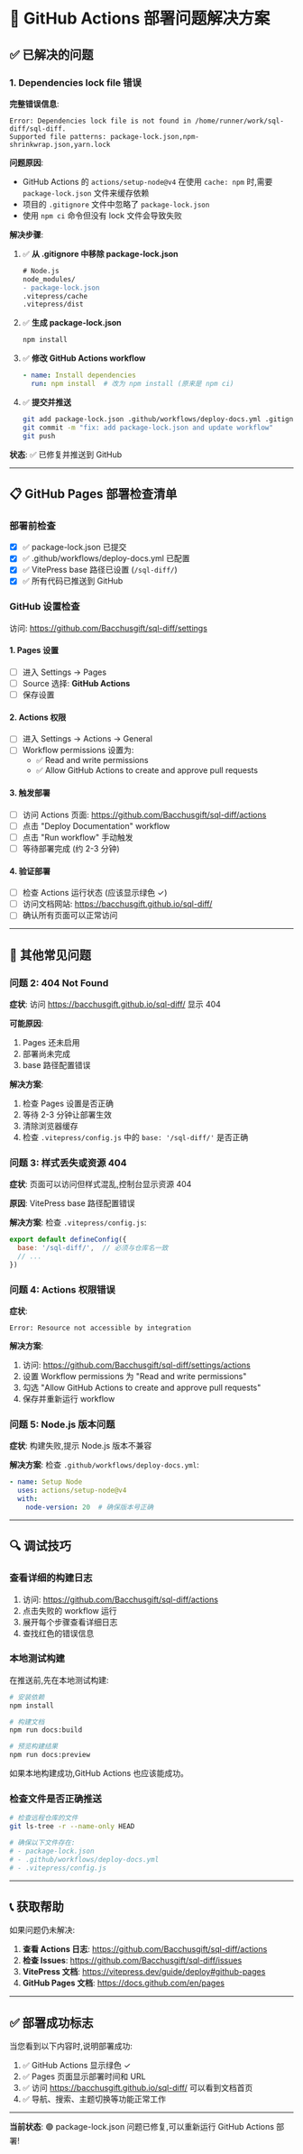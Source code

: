 # 🔧 GitHub Actions 部署问题解决方案

## ✅ 已解决的问题

### 1. Dependencies lock file 错误

**完整错误信息**:
```
Error: Dependencies lock file is not found in /home/runner/work/sql-diff/sql-diff. 
Supported file patterns: package-lock.json,npm-shrinkwrap.json,yarn.lock
```

**问题原因**:
- GitHub Actions 的 `actions/setup-node@v4` 在使用 `cache: npm` 时,需要 `package-lock.json` 文件来缓存依赖
- 项目的 `.gitignore` 文件中忽略了 `package-lock.json`
- 使用 `npm ci` 命令但没有 lock 文件会导致失败

**解决步骤**:

1. ✅ **从 .gitignore 中移除 package-lock.json**
   ```diff
   # Node.js
   node_modules/
   - package-lock.json
   .vitepress/cache
   .vitepress/dist
   ```

2. ✅ **生成 package-lock.json**
   ```bash
   npm install
   ```

3. ✅ **修改 GitHub Actions workflow**
   ```yaml
   - name: Install dependencies
     run: npm install  # 改为 npm install (原来是 npm ci)
   ```

4. ✅ **提交并推送**
   ```bash
   git add package-lock.json .github/workflows/deploy-docs.yml .gitignore
   git commit -m "fix: add package-lock.json and update workflow"
   git push
   ```

**状态**: ✅ 已修复并推送到 GitHub

---

## 📋 GitHub Pages 部署检查清单

### 部署前检查

- [x] ✅ package-lock.json 已提交
- [x] ✅ .github/workflows/deploy-docs.yml 已配置
- [x] ✅ VitePress base 路径已设置 (`/sql-diff/`)
- [x] ✅ 所有代码已推送到 GitHub

### GitHub 设置检查

访问: https://github.com/Bacchusgift/sql-diff/settings

#### 1. Pages 设置
- [ ] 进入 Settings → Pages
- [ ] Source 选择: **GitHub Actions**
- [ ] 保存设置

#### 2. Actions 权限
- [ ] 进入 Settings → Actions → General
- [ ] Workflow permissions 设置为:
  - ✅ Read and write permissions
  - ✅ Allow GitHub Actions to create and approve pull requests

#### 3. 触发部署
- [ ] 访问 Actions 页面: https://github.com/Bacchusgift/sql-diff/actions
- [ ] 点击 "Deploy Documentation" workflow
- [ ] 点击 "Run workflow" 手动触发
- [ ] 等待部署完成 (约 2-3 分钟)

#### 4. 验证部署
- [ ] 检查 Actions 运行状态 (应该显示绿色 ✓)
- [ ] 访问文档网站: https://bacchusgift.github.io/sql-diff/
- [ ] 确认所有页面可以正常访问

---

## 🐛 其他常见问题

### 问题 2: 404 Not Found

**症状**: 访问 https://bacchusgift.github.io/sql-diff/ 显示 404

**可能原因**:
1. Pages 还未启用
2. 部署尚未完成
3. base 路径配置错误

**解决方案**:
1. 检查 Pages 设置是否正确
2. 等待 2-3 分钟让部署生效
3. 清除浏览器缓存
4. 检查 `.vitepress/config.js` 中的 `base: '/sql-diff/'` 是否正确

### 问题 3: 样式丢失或资源 404

**症状**: 页面可以访问但样式混乱,控制台显示资源 404

**原因**: VitePress base 路径配置错误

**解决方案**:
检查 `.vitepress/config.js`:
```javascript
export default defineConfig({
  base: '/sql-diff/',  // 必须与仓库名一致
  // ...
})
```

### 问题 4: Actions 权限错误

**症状**: 
```
Error: Resource not accessible by integration
```

**解决方案**:
1. 访问: https://github.com/Bacchusgift/sql-diff/settings/actions
2. 设置 Workflow permissions 为 "Read and write permissions"
3. 勾选 "Allow GitHub Actions to create and approve pull requests"
4. 保存并重新运行 workflow

### 问题 5: Node.js 版本问题

**症状**: 构建失败,提示 Node.js 版本不兼容

**解决方案**:
检查 `.github/workflows/deploy-docs.yml`:
```yaml
- name: Setup Node
  uses: actions/setup-node@v4
  with:
    node-version: 20  # 确保版本号正确
```

---

## 🔍 调试技巧

### 查看详细的构建日志

1. 访问: https://github.com/Bacchusgift/sql-diff/actions
2. 点击失败的 workflow 运行
3. 展开每个步骤查看详细日志
4. 查找红色的错误信息

### 本地测试构建

在推送前,先在本地测试构建:

```bash
# 安装依赖
npm install

# 构建文档
npm run docs:build

# 预览构建结果
npm run docs:preview
```

如果本地构建成功,GitHub Actions 也应该能成功。

### 检查文件是否正确推送

```bash
# 检查远程仓库的文件
git ls-tree -r --name-only HEAD

# 确保以下文件存在:
# - package-lock.json
# - .github/workflows/deploy-docs.yml
# - .vitepress/config.js
```

---

## 📞 获取帮助

如果问题仍未解决:

1. **查看 Actions 日志**: https://github.com/Bacchusgift/sql-diff/actions
2. **检查 Issues**: https://github.com/Bacchusgift/sql-diff/issues
3. **VitePress 文档**: https://vitepress.dev/guide/deploy#github-pages
4. **GitHub Pages 文档**: https://docs.github.com/en/pages

---

## ✅ 部署成功标志

当您看到以下内容时,说明部署成功:

1. ✅ GitHub Actions 显示绿色 ✓
2. ✅ Pages 页面显示部署时间和 URL
3. ✅ 访问 https://bacchusgift.github.io/sql-diff/ 可以看到文档首页
4. ✅ 导航、搜索、主题切换等功能正常工作

---

**当前状态**: 🟢 package-lock.json 问题已修复,可以重新运行 GitHub Actions 部署!
